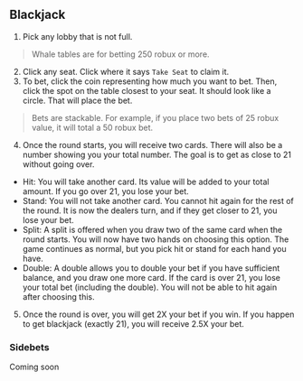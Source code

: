 ## Blackjack
1. Pick any lobby that is not full.
> Whale tables are for betting 250 robux or more.
2. Click any seat. Click where it says `Take Seat` to claim it.
3. To bet, click the coin representing how much you want to bet. Then, click the spot on the table closest to your seat. It should look like a circle. That will place the bet.
> Bets are stackable. For example, if you place two bets of 25 robux value, it will total a 50 robux bet.
4. Once the round starts, you will receive two cards. There will also be a number showing you your total number. The goal is to get as close to 21 without going over.
- Hit: You will take another card. Its value will be added to your total amount. If you go over 21, you lose your bet.
- Stand: You will not take another card. You cannot hit again for the rest of the round. It is now the dealers turn, and if they get closer to 21, you lose your bet.
- Split: A split is offered when you draw two of the same card when the round starts. You will now have two hands on choosing this option. The game continues as normal, but you pick hit or stand for each hand you have.
- Double: A double allows you to double your bet if you have sufficient balance, and you draw one more card. If the card is over 21, you lose your total bet (including the double). You will not be able to hit again after choosing this.
5. Once the round is over, you will get 2X your bet if you win. If you happen to get blackjack (exactly 21), you will receive 2.5X your bet.

### Sidebets
Coming soon
